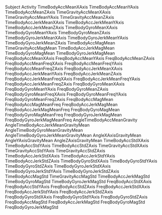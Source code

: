 Subject
Activity
TimeBodyAccMeanXAxis
TimeBodyAccMeanYAxis
TimeBodyAccMeanZAxis
TimeGravityAccMeanXAxis
TimeGravityAccMeanYAxis
TimeGravityAccMeanZAxis
TimeBodyAccJerkMeanXAxis
TimeBodyAccJerkMeanYAxis
TimeBodyAccJerkMeanZAxis
TimeBodyGyroMeanXAxis
TimeBodyGyroMeanYAxis
TimeBodyGyroMeanZAxis
TimeBodyGyroJerkMeanXAxis
TimeBodyGyroJerkMeanYAxis
TimeBodyGyroJerkMeanZAxis
TimeBodyAccMagMean
TimeGravityAccMagMean
TimeBodyAccJerkMagMean
TimeBodyGyroMagMean
TimeBodyGyroJerkMagMean
FreqBodyAccMeanXAxis
FreqBodyAccMeanYAxis
FreqBodyAccMeanZAxis
FreqBodyAccMeanFreqXAxis
FreqBodyAccMeanFreqYAxis
FreqBodyAccMeanFreqZAxis
FreqBodyAccJerkMeanXAxis
FreqBodyAccJerkMeanYAxis
FreqBodyAccJerkMeanZAxis
FreqBodyAccJerkMeanFreqXAxis
FreqBodyAccJerkMeanFreqYAxis
FreqBodyAccJerkMeanFreqZAxis
FreqBodyGyroMeanXAxis
FreqBodyGyroMeanYAxis
FreqBodyGyroMeanZAxis
FreqBodyGyroMeanFreqXAxis
FreqBodyGyroMeanFreqYAxis
FreqBodyGyroMeanFreqZAxis
FreqBodyAccMagMean
FreqBodyAccMagMeanFreq
FreqBodyAccJerkMagMean
FreqBodyAccJerkMagMeanFreq
FreqBodyGyroMagMean
FreqBodyGyroMagMeanFreq
FreqBodyGyroJerkMagMean
FreqBodyGyroJerkMagMeanFreq
AngleTimeBodyAccMeanGravity
AngleTimeBodyAccJerkMeanGravityMean
AngleTimeBodyGyroMeanGravityMean
AngleTimeBodyGyroJerkMeanGravityMean
AngleXAxisGravityMean
AngleYAxisGravityMean
AngleZAxisGravityMean
TimeBodyAccStdXAxis
TimeBodyAccStdYAxis
TimeBodyAccStdZAxis
TimeGravityAccStdXAxis
TimeGravityAccStdYAxis
TimeGravityAccStdZAxis
TimeBodyAccJerkStdXAxis
TimeBodyAccJerkStdYAxis
TimeBodyAccJerkStdZAxis
TimeBodyGyroStdXAxis
TimeBodyGyroStdYAxis
TimeBodyGyroStdZAxis
TimeBodyGyroJerkStdXAxis
TimeBodyGyroJerkStdYAxis
TimeBodyGyroJerkStdZAxis
TimeBodyAccMagStd
TimeGravityAccMagStd
TimeBodyAccJerkMagStd
TimeBodyGyroMagStd
TimeBodyGyroJerkMagStd
FreqBodyAccStdXAxis
FreqBodyAccStdYAxis
FreqBodyAccStdZAxis
FreqBodyAccJerkStdXAxis
FreqBodyAccJerkStdYAxis
FreqBodyAccJerkStdZAxis
FreqBodyGyroStdXAxis
FreqBodyGyroStdYAxis
FreqBodyGyroStdZAxis
FreqBodyAccMagStd
FreqBodyAccJerkMagStd
FreqBodyGyroMagStd
FreqBodyGyroJerkMagStd
